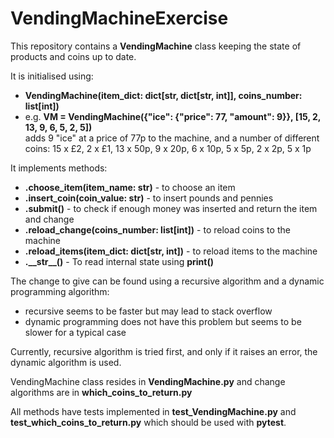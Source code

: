 # VendingMachineExercise
This repository contains a **VendingMachine** class keeping the state of products and coins up to date.

It is initialised using:
- **VendingMachine(item_dict: dict[str, dict[str, int]], coins_number: list[int])** 
- e.g. **VM = VendingMachine({"ice": {"price": 77, "amount": 9}}, [15, 2, 13, 9, 6, 5, 2, 5])**  
adds 9 "ice" at a price of 77p to the machine, and a number of different coins: 15 x £2, 2 x £1, 13 x 50p, 9 x 20p, 6 x 10p, 5 x 5p, 2 x 2p, 5 x 1p

It implements methods:
- **.choose_item(item_name: str)** - to choose an item
- **.insert_coin(coin_value: str)** - to insert pounds and pennies
- **.submit()** - to check if enough money was inserted and return the item and change
- **.reload_change(coins_number: list[int])** - to reload coins to the machine
- **.reload_items(item_dict: dict[str, int])** - to reload items to the machine
- **.\_\_str\_\_()** - To read internal state using **print()**

The change to give can be found using a recursive algorithm and a dynamic programming algorithm:
- recursive seems to be faster but may lead to stack overflow
- dynamic programming does not have this problem but seems to be slower for a typical case
    
Currently, recursive algorithm is tried first, and only if it raises an error, the dynamic algorithm is used.

VendingMachine class resides in **VendingMachine.py** and change algorithms are in **which_coins_to_return.py**

All methods have tests implemented in **test_VendingMachine.py** and **test_which_coins_to_return.py** which should be used with **pytest**.